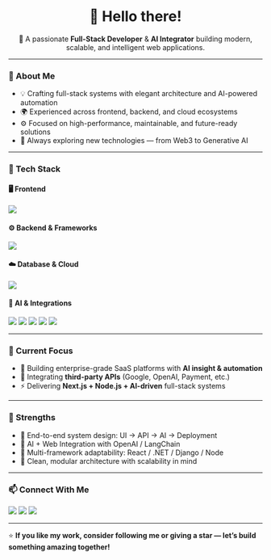 <h1 align="center">👋 Hello there!</h1>

<p align="center">
  🚀 A passionate <b>Full-Stack Developer</b> & <b>AI Integrator</b> building modern, scalable, and intelligent web applications.
</p>

---

### 🧠 About Me

- 💡 Crafting full-stack systems with elegant architecture and AI-powered automation  
- 🌍 Experienced across frontend, backend, and cloud ecosystems  
- ⚙️ Focused on high-performance, maintainable, and future-ready solutions  
- 💬 Always exploring new technologies — from Web3 to Generative AI  

---

### 🧩 Tech Stack

#### 🖥️ Frontend
<p align="left">
  <img src="https://skillicons.dev/icons?i=react,nextjs,typescript,tailwind,materialui,html,css,javascript" />
</p>

#### ⚙️ Backend & Frameworks
<p align="left">
  <img src="https://skillicons.dev/icons?i=nodejs,express,dotnet,cs,python,django,flask,fastapi,laravel,php,strapi" />
</p>

#### ☁️ Database & Cloud
<p align="left">
  <img src="https://skillicons.dev/icons?i=firebase,supabase,mongodb,mysql,postgresql,azure,aws,vercel,linux" />
</p>

#### 🤖 AI & Integrations
<p align="left">
  <img src="https://img.shields.io/badge/OpenAI-412991?logo=openai&logoColor=white&style=for-the-badge" />
  <img src="https://img.shields.io/badge/LangChain-1C1C1C?logo=chainlink&logoColor=white&style=for-the-badge" />
  <img src="https://img.shields.io/badge/ChatGPT-00A67E?logo=openai&logoColor=white&style=for-the-badge" />
  <img src="https://img.shields.io/badge/LINE%20Messaging%20API-00C300?logo=line&logoColor=white&style=for-the-badge" />
  <img src="https://img.shields.io/badge/Google%20APIs-4285F4?logo=google&logoColor=white&style=for-the-badge" />
</p>

---

### 🌟 Current Focus
- 🧱 Building enterprise-grade SaaS platforms with **AI insight & automation**
- 🤝 Integrating **third-party APIs** (Google, OpenAI, Payment, etc.)
- ⚡ Delivering **Next.js + Node.js + AI-driven** full-stack systems

---

### 🧩 Strengths
- 🔄 End-to-end system design: UI → API → AI → Deployment  
- 🧠 AI + Web Integration with OpenAI / LangChain  
- 🧭 Multi-framework adaptability: React / .NET / Django / Node  
- 🧰 Clean, modular architecture with scalability in mind  

---

### 📫 Connect With Me
<p align="left">
  <a href="https://discord.gg#blackray1" target="_blank"><img src="https://img.shields.io/badge/Discord-0A66C2?logo=discord&logoColor=white&style=for-the-badge" /></a>
  <a href="https://www.chatwork.com/momo-peach" target="_blank"><img src="https://img.shields.io/badge/Chatwork-12100E?logo=chatwork&logoColor=white&style=for-the-badge" /></a>
  <a href="mailto:maxdev1990@gmail.com"><img src="https://img.shields.io/badge/Email-D14836?logo=gmail&logoColor=white&style=for-the-badge" /></a>
</p>

---

⭐ **If you like my work, consider following me or giving a star — let’s build something amazing together!**
